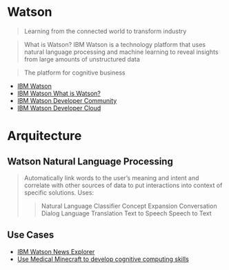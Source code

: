 # Watson

> Learning from the connected world to transform industry

> What is Watson? IBM Watson is a technology platform that uses natural language processing and machine learning to reveal insights from large amounts of unstructured data

> The platform for cognitive business

- [IBM Watson](http://www.ibm.com/smarterplanet/us/en/ibmwatson/)
- [IBM Watson What is Watson?](http://www.ibm.com/smarterplanet/us/en/ibmwatson/what-is-watson.html)
- [IBM Watson Developer Community](https://developer.ibm.com/watson/)
- [IBM Watson Developer Cloud](http://www.ibm.com/smarterplanet/us/en/ibmwatson/developercloud/)

# Arquitecture

## Watson Natural Language Processing

> Automatically link words to the user’s meaning and intent and correlate with other sources of data to put interactions into context of specific solutions. Uses:
> > Natural Language Classifier
> > Concept Expansion
> > Conversation
> > Dialog
> > Language Translation
> > Text to Speech
> > Speech to Text



## Use Cases

- [IBM Watson News Explorer](http://news-explorer.mybluemix.net/)
- [Use Medical Minecraft to develop cognitive computing skills](https://developer.ibm.com/academic/2016/03/01/use-medical-minecraft-to-develop-cognitive-computing-skills/)

